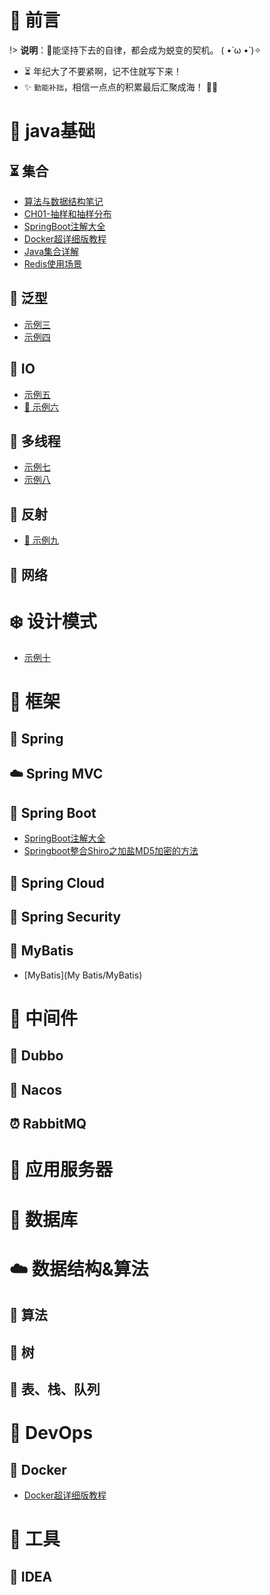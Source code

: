 # 🎨 前言

!> <b>说明</b>：🔑能坚持下去的自律，都会成为蜕变的契机。 ( •̀ ω •́ )✧

* ⏳ 年纪大了不要紧啊，记不住就写下来！
* ✨ `勤能补拙`，相信一点点的积累最后汇聚成海！  🧡🧡

# 🚀 java基础

## ⏳ 集合
* [算法与数据结构笔记](计算机专业课/算法与数据结构/算法与数据结构笔记.md)
* [CH01-抽样和抽样分布](计算机专业课/算法与数据结构/算法与数据结构笔记.md)
* [SpringBoot注解大全](计算机专业课/算法与数据结构/算法与数据结构笔记.md)
* [Docker超详细版教程](计算机专业课/算法与数据结构/算法与数据结构笔记.md)
* [Java集合详解](计算机专业课/算法与数据结构/算法与数据结构笔记.md)
* [Redis使用场景](计算机专业课/算法与数据结构/算法与数据结构笔记.md)

## 💭 泛型
* [示例三](计算机专业课/算法与数据结构/算法与数据结构笔记.md)
* [示例四](计算机专业课/算法与数据结构/算法与数据结构笔记.md)

## 📝 IO
* [示例五](/计算机专业课/数理统计/CH01-抽样和抽样分布.md)
* [🍉 示例六](OJ/README.md)

## 🎹 多线程
* [示例七](FrontEnd/Vue/idea-to-vue.md)
* [示例八](FrontEnd/Vue/vue-base-notes.md)

## 🐍 反射
* [🎉 示例九](ToolBox/LaTex使用指南.md)
## 🥭 网络

# ❄️ 设计模式
- [示例十](设计模式.md)

# 🥉 框架

## 🥼 Spring

## ☁️ Spring MVC

## 🎸 Spring Boot
- [SpringBoot注解大全](SpringBoot/SpringBoot注解大全)
- [Springboot整合Shiro之加盐MD5加密的方法](SpringBoot/Springboot整合Shiro之加盐MD5加密的方法.md)

## 🎯 Spring Cloud

## 🥭 Spring Security

## 🐼 MyBatis

- [MyBatis](My Batis/MyBatis)

# 🍵 中间件

## 🎨 Dubbo

## 📘 Nacos

## ⏰ RabbitMQ

# 💊 应用服务器

# 📜 数据库

# ☁️ 数据结构&算法

## 🔋 算法

## 🐍 树

## 🎁 表、栈、队列

# 🍒 DevOps
## 🧀 Docker
- [Docker超详细版教程](Docker/Docker超详细版教程.md)

# 🔨 工具

## 📌 IDEA
